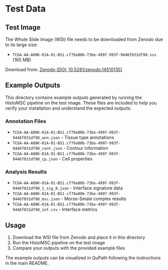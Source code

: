# Test Data

## Test Image
The Whole Slide Image (WSI) file needs to be downloaded from Zenodo due to its large size:
- `TCGA-AA-A00K-01A-01-BS1.cf79a80b-73be-4997-993f-9446f031df90.svs` (165 MB)

Download from: [Zenodo (DOI: 10.5281/zenodo.14510135)](https://doi.org/10.5281/zenodo.14510135)

## Example Outputs
This directory contains example outputs generated by running the HistoMSC pipeline on the test image. These files are included to help you verify your installation and understand the expected outputs:

### Annotation Files
- `TCGA-AA-A00K-01A-01-BS1.cf79a80b-73be-4997-993f-9446f031df90_ann.json` - Tissue type annotations
- `TCGA-AA-A00K-01A-01-BS1.cf79a80b-73be-4997-993f-9446f031df90_cont.json` - Contour information
- `TCGA-AA-A00K-01A-01-BS1.cf79a80b-73be-4997-993f-9446f031df90_cp.json` - Cell properties

### Analysis Results
- `TCGA-AA-A00K-01A-01-BS1.cf79a80b-73be-4997-993f-9446f031df90_1_sig_0.json` - Interface signature data
- `TCGA-AA-A00K-01A-01-BS1.cf79a80b-73be-4997-993f-9446f031df90_msc.json` - Morse-Smale complex results
- `TCGA-AA-A00K-01A-01-BS1.cf79a80b-73be-4997-993f-9446f031df90_inf.csv` - Interface metrics

## Usage
1. Download the WSI file from Zenodo and place it in this directory
2. Run the HistoMSC pipeline on the test image
3. Compare your outputs with the provided example files

The example outputs can be visualized in QuPath following the instructions in the main README.
